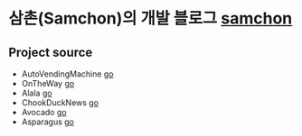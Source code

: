 # 삼촌(Samchon)의 개발 블로그 [samchon](https://itunes.apple.com/us/developer/junwoo-park/id1347806823?mt=8)

## Project source
- AutoVendingMachine [go](https://github.com/torpedo87/autovendingmachine)
- OnTheWay [go](https://github.com/gyoungeunbae/OnTheWay)
- Alala [go](https://github.com/team-meteor/Alala-Client)
- ChookDuckNews [go](https://github.com/torpedo87/ChookDuckNews)
- Avocado [go](https://github.com/torpedo87/Avocado)
- Asparagus [go](https://github.com/torpedo87/Asparagus)

